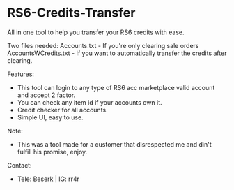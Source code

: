 # RS6-Credits-Transfer
All in one tool to help you transfer your RS6 credits with ease.

Two files needed:
Accounts.txt - If you're only clearing sale orders
AccountsWCredits.txt - If you want to automatically transfer the credits after clearing.

Features:
- This tool can login to any type of RS6 acc marketplace valid account and accept 2 factor.
- You can check any item id if your accounts own it.
- Credit checker for all accounts.
- Simple UI, easy to use.

Note:
- This was a tool made for a customer that disrespected me and din't fulfill his promise, enjoy.

Contact:
- Tele: Beserk | IG: rr4r
